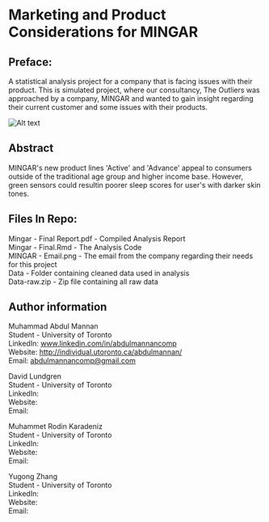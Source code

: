 # Marketing and Product Considerations for MINGAR

## Preface:
A statistical analysis project for a company that is facing issues with their product. This is simulated project, where our consultancy, The Outliers was approached by a company, MINGAR and wanted to gain insight regarding their current customer and some issues with their products.

![Alt text](MINGAR-Email.png)

## Abstract
MINGAR's new product lines 'Active' and 'Advance' appeal to consumers outside of the traditional age group and higher income base. However, green sensors could resultin poorer sleep scores for user's with darker skin tones.

## Files In Repo:
Mingar - Final Report.pdf - Compiled Analysis Report <br />
Mingar - Final.Rmd - The Analysis Code <br />
MINGAR - Email.png - The email from the company regarding their needs for this project <br />
Data - Folder containing cleaned data used in analysis <br />
Data-raw.zip - Zip file containing all raw data <br />

## Author information
Muhammad Abdul Mannan <br />
Student - University of Toronto <br />
LinkedIn: www.linkedin.com/in/abdulmannancomp <br />
Website: http://individual.utoronto.ca/abdulmannan/ <br />
Email: abdulmannancomp@gmail.com <br />

David Lundgren <br />
Student - University of Toronto <br />
LinkedIn: <br />
Website: <br />
Email: <br />

Muhammet Rodin Karadeniz <br />
Student - University of Toronto <br />
LinkedIn:  <br />
Website:  <br />
Email:   <br />

Yugong Zhang <br />
Student - University of Toronto <br />
LinkedIn:  <br />
Website:  <br />
Email:   <br />
